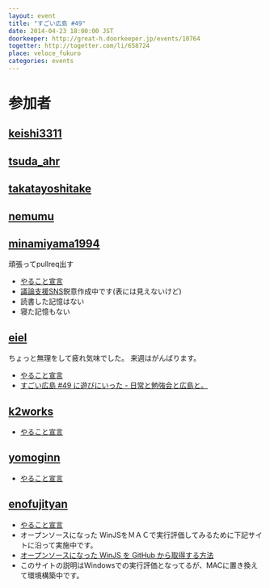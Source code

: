 ```yaml
---
layout: event
title: "すごい広島 #49"
date: 2014-04-23 18:00:00 JST
doorkeeper: http://great-h.doorkeeper.jp/events/10764
togetter: http://togetter.com/li/658724
place: veloce_fukuro
categories: events
---
```


# 参加者


## [keishi3311](https://github.com/keishi3311)


## [tsuda_ahr](http://twitter.com/tsuda_ahr)


## [takatayoshitake](http://twitter.com/takatayoshitake)


## [nemumu](https://github.com/nemumu)


## [minamiyama1994](https://github.com/minamiyama1994)

頑張ってpullreq出す

* [やること宣言](https://github.com/great-h/great-h.github.io/issues/838)
* [議論支援SNS](http://b-world.org/dss)鋭意作成中です(表には見えないけど)
* 読書した記憶はない
* 寝た記憶もない


## [eiel](http://eiel.info/)

ちょっと無理をして疲れ気味でした。
来週はがんばります。

* [やること宣言](https://github.com/great-h/great-h.github.io/issues/841)
* [すごい広島 #49 に遊びにいった - 日常と勉強会と広島と。](http://eielh-life.tumblr.com/post/83626338400/49)


## [k2works](https://github.com/k2works)

* [やること宣言](https://github.com/great-h/great-h.github.io/issues/845)

## [yomoginn](https://twitter.com/moriyomogi)

* [やること宣言](https://github.com/great-h/great-h.github.io/issues/843)


## [enofujityan](http://twitter.com/enofujityan)

* [やること宣言](https://github.com/great-h/great-h.github.io/issues/854)
* オープンソースになった WinJSをＭＡＣで実行評価してみるために下記サイトに沿って実施中です。
* [オープンソースになった WinJS を GitHub から取得する方法](http://blogs.msdn.com/b/osamum/archive/2014/04/22/winjs-github.aspx?utm_source=twitterfeed&utm_medium=twitter)
* このサイトの説明はWindowsでの実行評価となってるが、MACに置き換えて環境構築中です。

